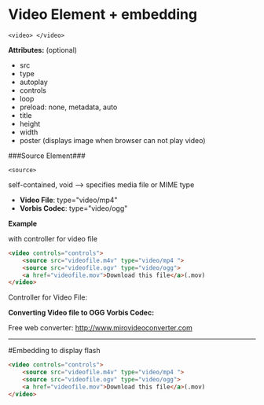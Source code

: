 # Video Element + embedding

`<video> </video>`

**Attributes:** (optional)

- src
- type 
- autoplay 
- controls
- loop
- preload: none, metadata, auto
- title 
- height
- width
- poster (displays image when browser can not play video)

###Source Element###

`<source>`

self-contained, void --> specifies media file or MIME type
- **Video File**: type="video/mp4"
- **Vorbis Codec**: type="video/ogg"


**Example**

with controller for video file

```html
<video controls="controls">
    <source src="videofile.m4v" type="video/mp4 ">
    <source src="videofile.ogv" type="video/ogg">
    <a href="videofile.mov">Download this file</a>(.mov)
</video>
```

Controller for Video File: 

[](codepen://Kaatje/GobeEm)


**Converting Video file to OGG Vorbis Codec:**

Free web converter: http://www.mirovideoconverter.com


---

#Embedding  to display flash

```html
<video controls="controls">
    <source src="videofile.m4v" type="video/mp4 ">
    <source src="videofile.ogv" type="video/ogg">
    <a href="videofile.mov">Download this file</a>(.mov)
</video>
```


